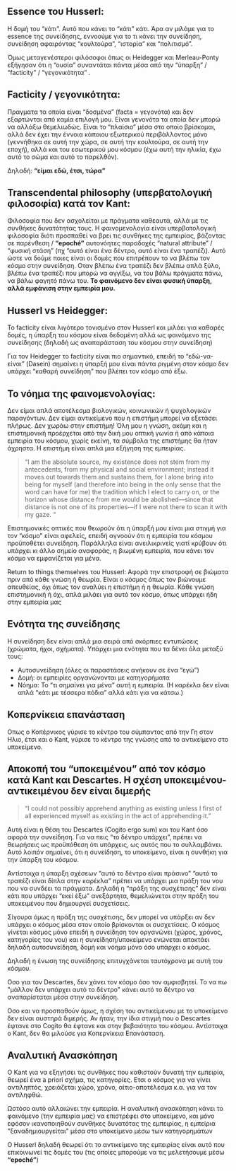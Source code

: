 ## Essence του Husserl:

Η δομή του “κάτι”. 
Αυτό που κάνει το “κάτι” κάτι. 
Άρα αν μιλάμε για το essence της συνείδησης, εννοούμε για το τι κάνει την συνείδηση, συνείδηση αφαιρόντας “κουλτούρα”, “ιστορία” και “πολιτισμό”.

Όμως μεταγενέστεροι φιλόσοφοι όπως οι Heidegger και Merleau-Ponty εξήγησαν ότι η “ουσία” συναντάται πάντα μέσα από την “ύπαρξη” / “facticity” / “γεγονικότητα” .


## Facticity / γεγονικότητα:  

Πραγματα τα οποία είναι “δοσμένα” (facta = γεγονότα) και δεν εξαρτώνται από καμία επιλογή μου. 
Είναι γενονότα τα οποία δεν μπορώ να αλλάξω θεμελιωδώς. 
Είναι το “πλαίσιο” μέσα στο οποίο βρίσκομαι, αλλά δεν έχει την έννοια κάποιου εξωτερικού περιβάλλοντος
μόνο (γεννήθηκα σε αυτή την χώρα, σε αυτή την κουλτούρα, σε αυτή την εποχή), αλλά 
και του εσωτερικού μου κόσμου (έχω αυτή την ηλικία, έχω αυτό το σώμα και αυτό το παρελθόν).

Δηλαδή: **“είμαι εδώ, έτσι, τώρα”** 

## Transcendental philosophy (υπερβατολογική φιλοσοφία) κατά τον Kant: 

Φιλοσοφία που δεν ασχολείται με πράγματα καθεαυτά, αλλά με τις συνθήκες δυνατότητας τους. 
Η φαινομενολογία είναι υπερβατολογική φιλοσοφία διότι προσπαθεί να βρει τις συνθήκες της εμπειρίας, βάζοντας σε παρένθεση / **“epoché”** αυτονόητες παραδοχές “natural attribute” / “φυσική στάση” (πχ “αυτό είναι ένα δέντρο, αυτό είναι ένα τραπέζι). 
Αυτό ώστε να δούμε ποιες είναι οι δομές που επιτρέπουν το να βλέπω τον κόσμο 
στην συνείδηση. 
Οταν βλέπω ένα τραπέζι δεν βλέπω απλά ξύλο, βλέπω ένα τραπέζι που μπορώ να αγγίξω, 
να του βάλω πράγματα πάνω, να βάλω φαγητό πάνω του. 
**Το φαινόμενο δεν είναι φυσική ύπαρξη, αλλά εμφάνιση στην εμπειρία μου.**

## Husserl vs Heidegger: 

To facticity είναι λιγότερο τονισμένο στον Husserl και μιλάει για καθαρές δομές, η ύπαρξη του κόσμου είναι δεδομένη αλλά ως φαινόμενο της συνείδησης (δηλαδή ως αναπαράσταση του κόσμου στην συνείδηση)

Για τον Heidegger το facticity είναι πιο σημαντικό, επειδή το “εδώ-να-είναι” (Dasein) σημαίνει η ύπαρξή μου είναι πάντα ριγμένη στον κόσμο δεν υπάρχει “καθαρή συνείδηση” που βλέπει τον κόσμο από έξω.


## Το νόημα της φαινομενολογίας:

Δεν είμαι απλά αποτέλεσμα βιολογικών, κοινωνικών ή ψυχολογικών παραγόντων. 
Δεν είμαι αντικείμενο που η επιστήμη μπορεί να εξετάσει πλήρως. 
Δεν χωράω στην επιστήμη!
Όλη μου η γνώση, ακόμη και η επιστημονική προέρχεται από την δική μου οπτική γωνία ή από κάποια εμπειρία του κόσμου, χωρίς εκείνη, τα σύμβολα της επιστήμης θα ήταν άχρηστα.
Η επιστήμη είναι απλά μια εξήγηση της εμπειρίας. 

> “I am the absolute source, my existence does not stem from my antecedents, from my physical and social environment; instead it moves out towards them and sustains them, for I alone bring into being for myself (and therefore into being in the only sense that the word can have for me) the tradition which I elect to carry on, or the horizon whose distance from me would be abolished—since that distance is not one of its properties—if I were not there to scan it with my gaze. “

Επιστημονικές οπτικές που θεωρούν ότι η ύπαρξή μου είναι μια στιγμή για τον “κόσμo"
είναι αφελείς, επειδή αγνοούν ότι η εμπειρία του κόσμου προϋποθέτει συνείδηση. Παράλληλα είναι ανειλικρινείς γιατί κρύβουν ότι υπάρχει κι άλλο σημείο αναφοράς, η βιωμένη εμπειρία, που κάνει τον κόσμο να εμφανίζεται για μένα.

Return to things themselves του Husserl:
Αφορά την επιστροφή σε βιώματα πριν από κάθε γνώση ή θεωρία. Είναι ο κόσμος όπως τον βιώνουμε απευθείας, όχι όπως τον αναλύει η επιστήμη ή η θεωρία. Κάθε γνώση επιστημονική ή όχι, απλά μιλάει για αυτό τον κόσμο, όπως υπάρχει ήδη στην εμπειρία μας

## Ενότητα της συνείδησης

Η συνείδηση δεν είναι απλά μια σειρά από σκόρπιες εντυπώσεις (χρώματα, ήχοι, σχήματα).
Υπάρχει μια ενότητα που τα δένει όλα μεταξύ τους:

* Αυτοσυνείδηση (όλες οι παραστάσεις ανήκουν σε ένα “εγώ”)
* Δομή: οι εμπειρίες οργανώνονται με κατηγορήματα
* Νόημα: Το “τι σημαίνει για μένα” αυτή η εμπειρία. (Η καρέκλα δεν είναι απλά “κάτι με τέσσερα πόδια” αλλά κάτι για να κάτσω.)

## Κοπερνίκεια επανάσταση

Οπως ο Κοπέρνικος γύρισε το κέντρο του σύμπαντος από την Γη στον Ηλιο, έτσι και ο Kant, γύρισε το κέντρο της γνώσης από το αντικείμενο στο υποκείμενο.


## Αποκοπή του “υποκειμένου” από τον κόσμο κατά Kant και Descartes. Η σχέση υποκειμένου-αντικειμένου δεν είναι διμερής

> “I could not possibly apprehend anything as existing unless I first of all experienced myself as existing in the act of apprehending it.” 

Αυτή είναι η θέση του Descartes (Cogito ergo sum) και του Kant όσο αφορά την συνείδηση. 
Για να πεις “το δέντρο υπάρχει”, πρέπει να θεωρήσεις ως προϋπόθεση ότι υπάρχεις, ως αυτός που το συλλαμβάνει. 
Αυτό λοιπόν σημαίνει, ότι η συνείδηση, το υποκείμενο, είναι η συνθήκη για την ύπαρξη του κόσμου.

Αντίστοιχα η ύπαρξη σχέσεων “αυτό το δέντρο είναι πράσινο” “αυτό το τραπέζι είναι δίπλα στην καρέκλα” πρέπει να υπάρχει μια πράξη του νου που να συνδέει τα πράγματα. Δηλαδή η “πράξη της συσχέτισης” δεν είναι κάτι που υπάρχει “εκεί έξω” ανεξάρτητα, θεμελιώνεται στην πράξη του υποκειμένου που δημιουργεί συσχετίσεις.

Σίγουρα όμως η πράξη της συσχέτισης, δεν μπορεί να υπάρξει αν δεν υπάρχει ο κόσμος μέσα στον οποίο βρίσκονται οι συσχετίσεις. Ο κόσμος γίνεται κόσμος μόνο επειδή η συνείδηση τον οργανώνει (χώρος, χρόνος, κατηγορίες του νου) και η συνείδηση/υποκείμενο ενώνεται αποκτάει δηλαδή αυτοσυνείδηση, δομή και νόημα μόνο όσο υπάρχει ο κόσμος.

Δηλαδή η ένωση της συνείδησης επιτυγχάνεται ταυτόχρονα με αυτή του κόσμου.

Οσο για τον Descartes, δεν χάνει τον κόσμο όσο τον αμφισβητεί. Το να πω "μάλλον δεν υπάρχει αυτό το δέντρο" κάνει αυτό το δέντρο να αναπαρίσταται μέσα στην συνείδηση. 

Οσο και να προσπαθούν όμως, η σχέση του αντικείμενου με το υποκείμενο δεν είναι αυστηρά διμερής. Αν ήταν, την ίδια στιγμή που ο Descartes έφτανε στο Cogito θα έφτανε και στην βεβαιότητα του κόσμου. 
Αντίστοιχα ο Kant, δεν θα μιλούσε για Κοπερνίκεια Επανάσταση.

## Αναλυτική Ανασκόπηση

Ο Kant για να εξηγήσει τις συνθήκες που καθιστούν δυνατή την εμπειρία, θεωρεί ένα a priori σχήμα, τις κατηγορίες. 
Ετσι ο κόσμος για να γίνει αντιληπτός, χρειάζεται χώρο, χρόνο, αίτιο-αποτέλεσμα κ.α. για να τον αντιληφθώ.

Ωστόσο αυτό αλλοιώνει την εμπειρία. 
Η αναλυτική ανασκόπηση κάνει το φαινόμενο (την εμπειρία μας) να επιστρέφει στο υποκείμενο, και μόνο εφόσον ικανοποιηθούν συνθήκες δυνατότας της εμπειρίας, η εμπείρια "ξαναδημιουργείται" μέσα στο υποκείμενο μέσω των κατηγορημάτων

Ο Husserl δηλαδή θεωρεί ότι το αντικείμενο της εμπειρίας είναι αυτό που επικοινωνεί τις δομές του (τις οποίες μπορούμε να τις μελετήσουμε μέσω **“epoché”**) 


